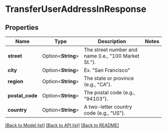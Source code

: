 # TransferUserAddressInResponse

## Properties

Name | Type | Description | Notes
------------ | ------------- | ------------- | -------------
**street** | Option<**String**> | The street number and name (i.e., \"100 Market St.\"). | 
**city** | Option<**String**> | Ex. \"San Francisco\" | 
**region** | Option<**String**> | The state or province (e.g., \"CA\"). | 
**postal_code** | Option<**String**> | The postal code (e.g., \"94103\"). | 
**country** | Option<**String**> | A two-letter country code (e.g., \"US\"). | 

[[Back to Model list]](../README.md#documentation-for-models) [[Back to API list]](../README.md#documentation-for-api-endpoints) [[Back to README]](../README.md)


